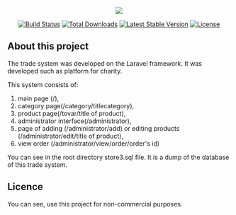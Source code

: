 <p align="center"><img src="https://laravel.com/assets/img/components/logo-laravel.svg"></p>

<p align="center">
<a href="https://travis-ci.org/laravel/framework"><img src="https://travis-ci.org/laravel/framework.svg" alt="Build Status"></a>
<a href="https://packagist.org/packages/laravel/framework"><img src="https://poser.pugx.org/laravel/framework/d/total.svg" alt="Total Downloads"></a>
<a href="https://packagist.org/packages/laravel/framework"><img src="https://poser.pugx.org/laravel/framework/v/stable.svg" alt="Latest Stable Version"></a>
<a href="https://packagist.org/packages/laravel/framework"><img src="https://poser.pugx.org/laravel/framework/license.svg" alt="License"></a>
</p>

## About this project

The trade system was developed on the Laravel framework.
It was developed such as platform for 
charity.

This system consists of:
1. main page (/), 
2. category page(/category/titlecategory), 
3. product page(/tovar/title of product),
4. administrator interface(/administrator),
5. page of adding (/administrator/add) or editing products (/administrator/edit/title of product),
6. view order (/administrator/view/order/order's id)

You can see in the root directory store3.sql file. It is a dump of the database of this trade system.

## Licence 

You can see, use this project for non-commercial purposes.